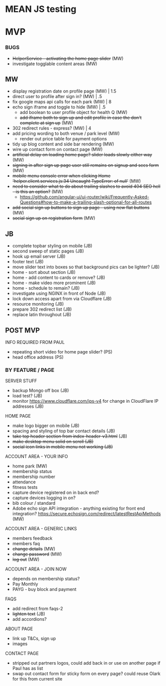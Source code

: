 # MEAN JS testing

# MVP

### BUGS ###
- ~~HelperService - activating the home page slider~~ (MW)
- investigate togglable content areas (MW)

## MW ##
- display registration date on profile page (MW) | 1.5
- direct user to profile after sign in? (MW) | .5
- fix google maps api calls for each park (MW) | 8
- echo sign iframe and toggle to hide (MW) | .5
    * add boolean to user profile object for health Q (MW)
    * ~~add iframe both to sign up and edit profile in case the don't complete at sign up~~ (MW)
- 302 redirect rules - express? (MW) | 4
- add pricing wording to both venue / park level (MW)
    * render out price table for payment options
- tidy up blog content and side bar rendering (MW)
- wire up contact form on contact page (MW)
- ~~artificial delay on loading home page? slider loads slowly either way~~ (MW)
- ~~signing in after sign up page user still remains on signup and sees form~~ (MW)
- ~~mobile menu console error when clicking Home 'helper.client.services.js:34 Uncaught TypeError: of null'~~ (MW)
- ~~need to consider what to do about trailing slashes to avoid 404 SEO hell - is this an option?~~ (MW)
    * https://github.com/angular-ui/ui-router/wiki/Frequently-Asked-Questions#how-to-make-a-trailing-slash-optional-for-all-routes
- ~~add social sign up buttons to sign up page - using new flat buttons~~ (MW)
- ~~social sign up on registration form~~ (MW)

## JB ##
- complete topbar styling on mobile (JB)
- second sweep of static pages (JB)
- hook up email server (JB)
- footer text (JB)
- move slider text into boxes so that background pics can be lighter? (JB)
- home - sort about section (JB)
- home - add content to cards or remove? (JB)
- home - make video more prominent (JB)
- home - schedule to remain? (JB)
- investigate using NGINX in front of Node (JB)
- lock down access apart from via Cloudflare (JB)
- resource monitoring (JB)
- prepare 302 redirect list (JB)
- replace latin throughout (JB)

## POST MVP
INFO REQUIRED FROM PAUL
- repeating short video for home page slider? (PS)
- head office address (PS)

### BY FEATURE / PAGE ###

SERVER STUFF
- backup Mongo off box (JB)
- load test? (JB)
- monitor https://www.cloudflare.com/ips-v4 for change in CloudFlare IP addresses (JB)

HOME PAGE
- make logo bigger on mobile (JB)
- spacing and styling of top bar contact details (JB)
- ~~take top header section from index-header-v3.html~~ (JB)
- ~~make desktop menu solid on scroll (JB)~~
- ~~social icon links in mobile menu not working (JB)~~

ACCOUNT AREA - YOUR INFO
- home park (MW)
- membership status
- membership number
- attendance
- fitness tests
- capture device registered on in back end?
- capture devices logging in on?
- bib colour / standard
- Adobe echo sign API integration - anything existing for front end integration? https://secure.echosign.com/redirect/latestRestApiMethods (MW)

ACCOUNT AREA - GENERIC LINKS
- members feedback
- members faq
- ~~change details~~ (MW)
- ~~change password~~ (MW)
- ~~log out~~ (MW)

ACCOUNT AREA - JOIN NOW
- depends on membership status?
- Pay Monthly
- PAYG - buy block and payment

FAQS
- add redirect from faqs-2
- ~~lighten text~~ (JB)
- add accordions?

ABOUT PAGE
- link up T&Cs, sign up
- images

CONTACT PAGE
- stripped out partners logos, could add back in or use on another page if Paul has as list
- swap out contact form for sticky form on every page? could reuse Olark for this from current site
